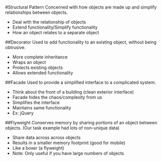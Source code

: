#Structural Pattern
Concerned with how objects are made up and simplify relationships between objects.

- Deal with the relationship of objects
- Extend functionality/Simplify functionality
- How an object relates to a separate object

##Decorator
Used to add functionality to an existing object, without being obtrusive.

- More complete inheritance
- Wraps an object
- Protects existing objects
- Allows extended functionality

##Facade
Used to provide a simplified interface to a complicated system.

- Think about the front of a building (clean exterior interface)
- Facade hides the chaos/complexity from us
- Simplifies the interface
- Maintains same functionality
- Ex: jQuery

##Flyweight
Conserves memory by sharing portions of an object between objects.
(Our task example had lots of non-unique data)

- Share data across across objects
- Results in a smaller memory footprint (good for mobile)
- Like a boxer (a flyweight)
- Note: Only useful if you have large numbers of objects